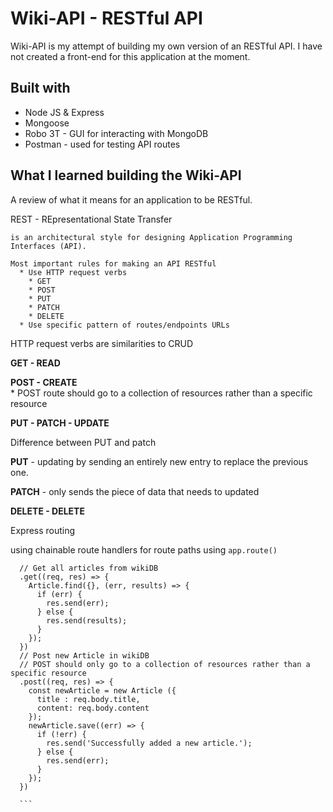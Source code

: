 # Wiki-API - RESTful API

Wiki-API is my attempt of building my own version of an RESTful API.  I have not created a front-end for this application at the moment.


## Built with

* Node JS & Express
* Mongoose
* Robo 3T - GUI for interacting with MongoDB
* Postman - used for testing API routes

## What I learned building the Wiki-API

A review of what it means for an application to be RESTful.  

REST - REpresentational State Transfer

    is an architectural style for designing Application Programming Interfaces (API).  

    Most important rules for making an API RESTful
      * Use HTTP request verbs
        * GET
        * POST
        * PUT
        * PATCH
        * DELETE
      * Use specific pattern of routes/endpoints URLs

  HTTP request verbs are similarities to CRUD

  **GET - READ**

  **POST - CREATE**  
    * POST route should go to a collection of resources rather than a specific resource

  **PUT - PATCH - UPDATE**  <br/>

  Difference between PUT and patch  <br/>

  **PUT** - updating by sending an entirely new entry to replace the previous one.

  **PATCH** - only sends the piece of data that needs to updated

  **DELETE - DELETE**

Express routing

  using chainable route handlers for route paths using ```app.route()```

  ``` app.route('/articles')
    // Get all articles from wikiDB
    .get((req, res) => {
      Article.find({}, (err, results) => {
        if (err) {
          res.send(err);
        } else {
          res.send(results);
        }
      });
    })
    // Post new Article in wikiDB
    // POST should only go to a collection of resources rather than a specific resource
    .post((req, res) => {
      const newArticle = new Article ({
        title : req.body.title,
        content: req.body.content
      });
      newArticle.save((err) => {
        if (!err) {
          res.send('Successfully added a new article.');
        } else {
          res.send(err);
        }
      });
    })

    ```

